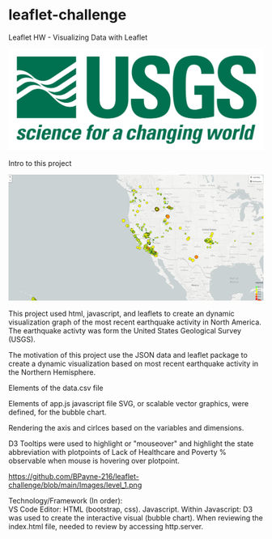 # leaflet-challenge
Leaflet HW - Visualizing Data with Leaflet


![image of HW](https://github.com/BPayne-216/leaflet-challenge/blob/main/Images/1-Logo.png)

Intro to this project

![image of HW](https://github.com/BPayne-216/leaflet-challenge/blob/main/Images/level_1.png)

This project used html, javascript, and leaflets to create an dynamic visualization graph of the most recent earthquake activity in North America.  The earthquake activty was form the United States Geological Survey (USGS).  

The motivation of this project use the JSON data and leaflet package to create a dynamic visualization based on most recent earthquake activity in the Northern Hemisphere.

Elements of the data.csv file


Elements of app.js javascript file 
SVG, or scalable vector graphics,  were defined, for the bubble chart.

Rendering the axis and cirlces based on the variables and dimensions.

D3 Tooltips were used to highlight or "mouseover" and highlight the state abbreviation with plotpoints of Lack of Healthcare and Poverty % observable when mouse is hovering over plotpoint.

https://github.com/BPayne-216/leaflet-challenge/blob/main/Images/level_1.png

Technology/Framework (In order):  
VS Code Editor: HTML (bootstrap, css).  Javascript. Within Javascript: D3 was used to create the interactive visual (bubble chart).   When reviewing the index.html file, needed to review by accessing http.server.
